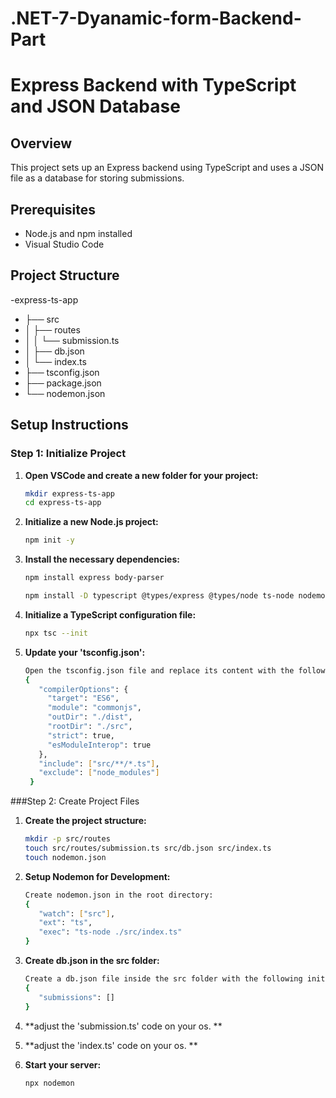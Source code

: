 # .NET-7-Dyanamic-form-Backend-Part

# Express Backend with TypeScript and JSON Database

## Overview

This project sets up an Express backend using TypeScript and uses a JSON file as a database for storing submissions.

## Prerequisites

- Node.js and npm installed
- Visual Studio Code

## Project Structure

-express-ts-app
- ├── src
- │ ├── routes
- │ │ └── submission.ts
- │ ├── db.json
- │ └── index.ts
- ├── tsconfig.json
- ├── package.json
- └── nodemon.json


## Setup Instructions

### Step 1: Initialize Project

1. **Open VSCode and create a new folder for your project:**
   ```bash
   mkdir express-ts-app
   cd express-ts-app

2. **Initialize a new Node.js project:**
    ```bash
    npm init -y

3. **Install the necessary dependencies:**
   ```bash
   npm install express body-parser
   
   npm install -D typescript @types/express @types/node ts-node nodemon

4. **Initialize a TypeScript configuration file:**
   ```bash
   npx tsc --init

5. **Update your 'tsconfig.json':**
   ```bash
   Open the tsconfig.json file and replace its content with the following configuration:
   {
      "compilerOptions": {
        "target": "ES6",
        "module": "commonjs",
        "outDir": "./dist",
        "rootDir": "./src",
        "strict": true,
        "esModuleInterop": true
      },
      "include": ["src/**/*.ts"],
      "exclude": ["node_modules"]
    }

###Step 2: Create Project Files

1. **Create the project structure:**
   ```bash
   mkdir -p src/routes
   touch src/routes/submission.ts src/db.json src/index.ts
   touch nodemon.json

2. **Setup Nodemon for Development:**
   ```bash
   Create nodemon.json in the root directory:
   {
      "watch": ["src"],
      "ext": "ts",
      "exec": "ts-node ./src/index.ts"
   }

3. **Create db.json in the src folder:**
   ```bash
   Create a db.json file inside the src folder with the following initial content:
   {
      "submissions": []
   }

4. **adjust the  'submission.ts' code on your os. **
5. **adjust the  'index.ts' code on your os. **

6. **Start your server:**
   ```bash
   npx nodemon

 

   






